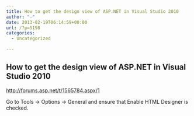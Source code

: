 ```yaml
---
title: How to get the design view of ASP.NET in Visual Studio 2010
author: "-"
date: 2013-02-19T06:14:59+00:00
url: /?p=5198
categories:
  - Uncategorized

---
```

## How to get the design view of ASP.NET in Visual Studio 2010
http://forums.asp.net/t/1565784.aspx/1

Go to Tools -> Options -> General and ensure that Enable HTML Designer is checked.